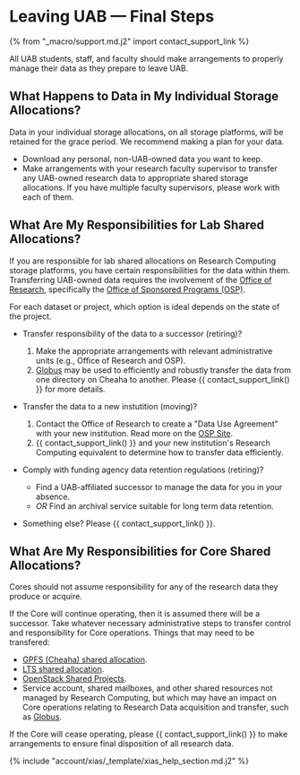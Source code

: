 # Leaving UAB — Final Steps

{% from "_macro/support.md.j2" import contact_support_link %}

All UAB students, staff, and faculty should make arrangements to properly manage their data as they prepare to leave UAB.

## What Happens to Data in My Individual Storage Allocations?

Data in your individual storage allocations, on all storage platforms, will be retained for the grace period. We recommend making a plan for your data.

- Download any personal, non-UAB-owned data you want to keep.
- Make arrangements with your research faculty supervisor to transfer any UAB-owned research data to appropriate shared storage allocations. If you have multiple faculty supervisors, please work with each of them.

## What Are My Responsibilities for Lab Shared Allocations?

If you are responsible for lab shared allocations on Research Computing storage platforms, you have certain responsibilities for the data within them. Transferring UAB-owned data requires the involvement of the [Office of Research](https://www.uab.edu/research/home/about/contact-us), specifically the [Office of Sponsored Programs (OSP)](https://www.uab.edu/research/home/osp-about/contact).

For each dataset or project, which option is ideal depends on the state of the project.

- Transfer responsibility of the data to a successor (retiring)?

    1. Make the appropriate arrangements with relevant administrative units (e.g., Office of Research and OSP).
    1. [Globus](../../data_management/transfer/globus.md) may be used to efficiently and robustly transfer the data from one directory on Cheaha to another. Please {{ contact_support_link() }} for more details.

- Transfer the data to a new instutition (moving)?

    1. Contact the Office of Research to create a "Data Use Agreement" with your new institution. Read more on the [OSP Site](https://www.uab.edu/research/home/osp-federal-contracts/fc-other/data-use-agreements).
    1. {{ contact_support_link() }} and your new institution's Research Computing equivalent to determine how to transfer data efficiently.

- Comply with funding agency data retention regulations (retiring)?

    - Find a UAB-affiliated successor to manage the data for you in your absence.
    - _OR_ Find an archival service suitable for long term data retention.

- Something else? Please {{ contact_support_link() }}.

## What Are My Responsibilities for Core Shared Allocations?

Cores should not assume responsibility for any of the research data they produce or acquire.

If the Core will continue operating, then it is assumed there will be a successor. Take whatever necessary administrative steps to transfer control and responsibility for Core operations. Things that may need to be transfered:

- [GPFS (Cheaha) shared allocation](../../data_management/cheaha_storage_gpfs/project_directories.md).
- [LTS shared allocation](../../data_management/lts/index.md).
- [OpenStack Shared Projects](../../uab_cloud/sharing_cloud_environment.md).
- Service account, shared mailboxes, and other shared resources not managed by Research Computing, but which may have an impact on Core operations relating to Research Data acquisition and transfer, such as [Globus](../../data_management/transfer/globus.md).

If the Core will cease operating, please {{ contact_support_link() }} to make arrangements to ensure final disposition of all research data.

{% include "account/xias/_template/xias_help_section.md.j2" %}
